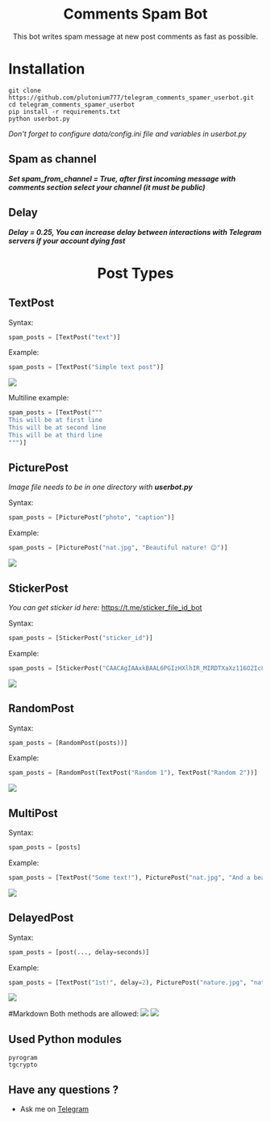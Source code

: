 <h1 align="center">
Comments Spam Bot
</h1>
<p align="center">
This bot writes spam message at new post comments as fast as possible.
</p>

# Installation 
```
git clone https://github.com/plutonium777/telegram_comments_spamer_userbot.git
cd telegram_comments_spamer_userbot
pip install -r requirements.txt
python userbot.py
```
*Don't forget to configure data/config.ini file and variables in userbot.py*

## Spam as channel
**_Set spam_from_channel = True, after first incoming message with comments section select your channel (it must be public)_**
## Delay
**_Delay = 0.25, You can increase delay between interactions with Telegram servers if your account dying fast_**

<h1 align="center">
Post Types
</h1>

## TextPost
Syntax:
```python
spam_posts = [TextPost("text")]
```
Example:
```python
spam_posts = [TextPost("Simple text post")]
```
![](readme/TextPost.png)

Multiline example:
```python
spam_posts = [TextPost("""
This will be at first line
This will be at second line
This will be at third line
""")]
```

## PicturePost

*Image file needs to be in one directory with __userbot.py__*

Syntax:

```python
spam_posts = [PicturePost("photo", "caption")]
```
Example:
```python
spam_posts = [PicturePost("nat.jpg", "Beautiful nature! 😉")]
```
![](readme/PicturePost.png)
## StickerPost
*You can get sticker id here:* https://t.me/sticker_file_id_bot

Syntax:
```python
spam_posts = [StickerPost("sticker_id")]
```
Example:
```python
spam_posts = [StickerPost("CAACAgIAAxkBAAL6PGIzHXlhIR_MIRDTXaXz116O2Ic8AAJpAAOmysgM41g56v0Hj1wjBA")]
```
![](readme/StickerPost.png)
## RandomPost

Syntax:
```python
spam_posts = [RandomPost(posts))]
```
Example:
```python
spam_posts = [RandomPost(TextPost("Random 1"), TextPost("Random 2"))]
```
![](readme/RandomPost.png)
## MultiPost

Syntax:
```python
spam_posts = [posts]
```
Example:
```python
spam_posts = [TextPost("Some text!"), PicturePost("nat.jpg", "And a beautiful nature!")]
```
![](readme/MultiPost.png)
## DelayedPost

Syntax:
```python
spam_posts = [post(..., delay=seconds)]
```
Example:
```python
spam_posts = [TextPost("1st!", delay=2), PicturePost("nature.jpg", "nature", delay=4)]
```
![](readme/DelayedPost.png)

#Markdown
Both methods are allowed:
![](readme/markdown_dflt.png)
![](readme/markdown_html.png)
## Used Python modules
```
pyrogram
tgcrypto
```

## Have any questions ?
* Ask me on [Telegram](https://t.me/wasd_plutonium)
